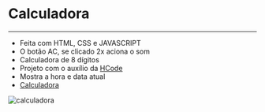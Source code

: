 # Calculadora 
---

- Feita com HTML, CSS e JAVASCRIPT
- O botão AC, se clicado 2x aciona o som
- Calculadora de 8 dígitos
- Projeto com o auxílio da [HCode](https://www.hcode.com.br/)
- Mostra a hora e data atual
- [Calculadora](https://bessa95.github.io/HTML/calculadora/index.html)

![calculadora](https://user-images.githubusercontent.com/115126365/209258798-d38fc687-d94a-49c5-a3a4-820e265576c2.png)
